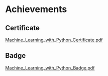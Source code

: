 

# Achievements
## Certificate
[Machine_Learning_with_Python_Certificate.pdf](https://prod-files-secure.s3.us-west-2.amazonaws.com/03e82b26-cccb-4906-bb56-adabcbdc0655/0f35a87e-0c16-48ac-af62-4e4cc34c6a19/Machine_Learning_with_Python_Certificate.pdf?X-Amz-Algorithm=AWS4-HMAC-SHA256&X-Amz-Content-Sha256=UNSIGNED-PAYLOAD&X-Amz-Credential=ASIAZI2LB4663LNLWIGW%2F20250131%2Fus-west-2%2Fs3%2Faws4_request&X-Amz-Date=20250131T231313Z&X-Amz-Expires=3600&X-Amz-Security-Token=IQoJb3JpZ2luX2VjEL7%2F%2F%2F%2F%2F%2F%2F%2F%2F%2FwEaCXVzLXdlc3QtMiJIMEYCIQCd0HiE2XoYetSfBZ5XKoa4gTcMy7JysYFL%2B22Gi5%2FDcQIhAKa5nbb848iiAQH1ZIm%2BUv3Pzq29srzlmq4Fo%2BX7Wrx9KogECMf%2F%2F%2F%2F%2F%2F%2F%2F%2F%2FwEQABoMNjM3NDIzMTgzODA1IgwBobmMv6%2FThTSSRncq3AOwvtV01xEo90T4ApobFbbjkMYTz5EV6peMdLzgrJiq2cXE2xCgoQAusGLtbiWNv%2BC1mxLUSkVDXX5dEM2LM%2F4enWaptbx3%2BTJ%2B1Y%2B7n9eaY0HzbWJFJQpFFBIG4zyZv0amJiWvvGBmKi74HPCqm08dGITfvJgHmdIf3Wede6Xd0bmMo6fekskKbmEKZp48Dcci9GPazolaM0jCl%2F5VeFQm2IJWMLkZarp7w6L7B3VEXvdDFnaJw4OgVp3isbdARDHKxL3ddE7JE7oxLxiHp1Lh96ZDsbUa8mhvnX7R7V3%2FVo3fgXvA5qPZHtPN7LLpxdcFSda4UPo5C1HQgLO50cUaWh0zOmP6I5aCCZvPwqP2DEu2sQVNiQ4nVmuUzgpWH9tcvTKAGQ%2F2HPED4IV8thucq7w%2FEbhEhvPlcKNa0H4upYO8vbymKrlsXv5ViUlfdffngekYdim48XQQW3ShE69zbCdu3UG6sOb4QIyENkg%2FtH5rZIBsQ%2FDID94YDvK0jjr2gDxCe5K2luhLG2EEeyix%2FQlGXJzpdDwu42dmXznGvQHIafXTp8i9Ahxn%2FXj3OLTD9GnminzR908OHUX3y8JVnWsl62pQVA38j3mS4L6AVeyfKimG6Cfv55mx7TD7lPW8BjqkAUbSSVDlj7Ww%2BzwyjQ1KVQkDTWn%2FeYR%2BHfxRFNTRy3bx4U9Qn4dY%2B05z2mayLDtdqUIWm142CzN7%2F5lj6o2I7%2FhQ3yfVrjh8ZlDRjcYmJlJkxA2IzAt0Gxpz2ez%2BEFusv9Zyu3FGvfKRH74aqEpnflOyVaMdvjqHyGYT6raAbujD7pvv4xy7YSutmlY%2BmRyc51dr9g8h9Dgnn5%2F3tlaJ%2Bf9kFmhO&X-Amz-Signature=697f4d0aff7214863cc9598cb521b6be25fbef056b323f9de627c100e58c8999&X-Amz-SignedHeaders=host&x-id=GetObject)
## Badge
[Machine_Learning_with_Python_Badge.pdf](https://prod-files-secure.s3.us-west-2.amazonaws.com/03e82b26-cccb-4906-bb56-adabcbdc0655/ff622a22-73d6-44e3-9c7b-e89a8e61b7aa/Machine_Learning_with_Python_Badge.pdf?X-Amz-Algorithm=AWS4-HMAC-SHA256&X-Amz-Content-Sha256=UNSIGNED-PAYLOAD&X-Amz-Credential=ASIAZI2LB4663LNLWIGW%2F20250131%2Fus-west-2%2Fs3%2Faws4_request&X-Amz-Date=20250131T231313Z&X-Amz-Expires=3600&X-Amz-Security-Token=IQoJb3JpZ2luX2VjEL7%2F%2F%2F%2F%2F%2F%2F%2F%2F%2FwEaCXVzLXdlc3QtMiJIMEYCIQCd0HiE2XoYetSfBZ5XKoa4gTcMy7JysYFL%2B22Gi5%2FDcQIhAKa5nbb848iiAQH1ZIm%2BUv3Pzq29srzlmq4Fo%2BX7Wrx9KogECMf%2F%2F%2F%2F%2F%2F%2F%2F%2F%2FwEQABoMNjM3NDIzMTgzODA1IgwBobmMv6%2FThTSSRncq3AOwvtV01xEo90T4ApobFbbjkMYTz5EV6peMdLzgrJiq2cXE2xCgoQAusGLtbiWNv%2BC1mxLUSkVDXX5dEM2LM%2F4enWaptbx3%2BTJ%2B1Y%2B7n9eaY0HzbWJFJQpFFBIG4zyZv0amJiWvvGBmKi74HPCqm08dGITfvJgHmdIf3Wede6Xd0bmMo6fekskKbmEKZp48Dcci9GPazolaM0jCl%2F5VeFQm2IJWMLkZarp7w6L7B3VEXvdDFnaJw4OgVp3isbdARDHKxL3ddE7JE7oxLxiHp1Lh96ZDsbUa8mhvnX7R7V3%2FVo3fgXvA5qPZHtPN7LLpxdcFSda4UPo5C1HQgLO50cUaWh0zOmP6I5aCCZvPwqP2DEu2sQVNiQ4nVmuUzgpWH9tcvTKAGQ%2F2HPED4IV8thucq7w%2FEbhEhvPlcKNa0H4upYO8vbymKrlsXv5ViUlfdffngekYdim48XQQW3ShE69zbCdu3UG6sOb4QIyENkg%2FtH5rZIBsQ%2FDID94YDvK0jjr2gDxCe5K2luhLG2EEeyix%2FQlGXJzpdDwu42dmXznGvQHIafXTp8i9Ahxn%2FXj3OLTD9GnminzR908OHUX3y8JVnWsl62pQVA38j3mS4L6AVeyfKimG6Cfv55mx7TD7lPW8BjqkAUbSSVDlj7Ww%2BzwyjQ1KVQkDTWn%2FeYR%2BHfxRFNTRy3bx4U9Qn4dY%2B05z2mayLDtdqUIWm142CzN7%2F5lj6o2I7%2FhQ3yfVrjh8ZlDRjcYmJlJkxA2IzAt0Gxpz2ez%2BEFusv9Zyu3FGvfKRH74aqEpnflOyVaMdvjqHyGYT6raAbujD7pvv4xy7YSutmlY%2BmRyc51dr9g8h9Dgnn5%2F3tlaJ%2Bf9kFmhO&X-Amz-Signature=abd429b2c9e192f230e5fa777b43e6480f6a42effe20fc6094816ffbcf9a0173&X-Amz-SignedHeaders=host&x-id=GetObject)